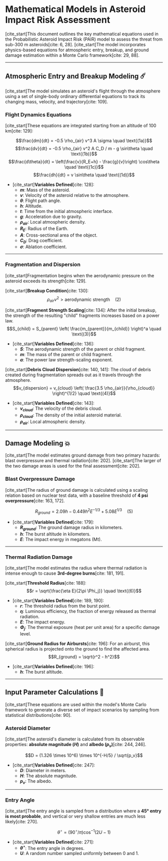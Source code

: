 # Mathematical Models in Asteroid Impact Risk Assessment

[cite_start]This document outlines the key mathematical equations used in the Probabilistic Asteroid Impact Risk (PAIR) model to assess the threat from sub-300 m asteroids[cite: 6, 28]. [cite_start]The model incorporates physics-based equations for atmospheric entry, breakup, and ground damage estimation within a Monte Carlo framework[cite: 29, 88].

***

## Atmospheric Entry and Breakup Modeling ☄️

[cite_start]The model simulates an asteroid's flight through the atmosphere using a set of single-body ordinary differential equations to track its changing mass, velocity, and trajectory[cite: 109].

### Flight Dynamics Equations

[cite_start]These equations are integrated starting from an altitude of 100 km[cite: 129]:

$$\frac{dm}{dt} = -0.5 \rho_{air} v^3 A \sigma \quad \text{(1a)}$$
$$\frac{dv}{dt} = -0.5 \rho_{air} v^2 A C_D / m - g \sin\theta \quad \text{(1b)}$$
$$\frac{d\theta}{dt} = \left(\frac{v}{R_E+h} - \frac{g}{v}\right) \cos\theta \quad \text{(1c)}$$
$$\frac{dh}{dt} = v \sin\theta \quad \text{(1d)}$$

* [cite_start]**Variables Defined**[cite: 128]:
    * **$m$**: Mass of the asteroid.
    * **$v$**: Velocity of the asteroid relative to the atmosphere.
    * **$\theta$**: Flight path angle.
    * **$h$**: Altitude.
    * **$t$**: Time from the initial atmospheric interface.
    * **$g$**: Acceleration due to gravity.
    * **$\rho_{air}$**: Local atmospheric density.
    * **$R_E$**: Radius of the Earth.
    * **$A$**: Cross-sectional area of the object.
    * **$C_D$**: Drag coefficient.
    * **$\sigma$**: Ablation coefficient.

---

### Fragmentation and Dispersion

[cite_start]Fragmentation begins when the aerodynamic pressure on the asteroid exceeds its strength[cite: 129].

[cite_start]**Breakup Condition**[cite: 130]:
$$\rho_{air} v^2 > \text{aerodynamic strength} \quad \text{(2)}$$

[cite_start]**Fragment Strength Scaling**[cite: 134]:
After the initial breakup, the strength of the resulting "child" fragments increases based on a power law.
$$S_{child} = S_{parent} \left( \frac{m_{parent}}{m_{child}} \right)^a \quad \text{(3)}$$

* [cite_start]**Variables Defined**[cite: 136]:
    * **$S$**: The aerodynamic strength of the parent or child fragment.
    * **$m$**: The mass of the parent or child fragment.
    * **$a$**: The power law strength-scaling exponent.

[cite_start]**Debris Cloud Dispersion**[cite: 140, 141]:
The cloud of debris created during fragmentation spreads out as it travels through the atmosphere.
$$v_{dispersion} = v_{cloud} \left( \frac{3.5 \rho_{air}}{\rho_{cloud}} \right)^{1/2} \quad \text{(4)}$$

* [cite_start]**Variables Defined**[cite: 143]:
    * **$v_{cloud}$**: The velocity of the debris cloud.
    * **$\rho_{cloud}$**: The density of the initial asteroid material.
    * **$\rho_{air}$**: Local atmospheric density.

***

## Damage Modeling 💥

[cite_start]The model estimates ground damage from two primary hazards: blast overpressure and thermal radiation[cite: 202]. [cite_start]The larger of the two damage areas is used for the final assessment[cite: 202].

### Blast Overpressure Damage

[cite_start]The radius of ground damage is calculated using a scaling relation based on nuclear test data, with a baseline threshold of **4 psi overpressure**[cite: 163, 172].

$$R_{ground} = 2.09h - 0.449h^2 E^{-1/3} + 5.08E^{1/3} \quad \text{(5)}$$

* [cite_start]**Variables Defined**[cite: 179]:
    * **$R_{ground}$**: The ground damage radius in kilometers.
    * **$h$**: The burst altitude in kilometers.
    * **$E$**: The impact energy in megatons (Mt).

---

### Thermal Radiation Damage

[cite_start]The model estimates the radius where thermal radiation is intense enough to cause **3rd-degree burns**[cite: 181, 191].

[cite_start]**Threshold Radius**[cite: 188]:
$$r = \sqrt{\frac{\eta E}{2\pi \Phi_j}} \quad \text{(6)}$$

* [cite_start]**Variables Defined**[cite: 189, 190]:
    * **$r$**: The threshold radius from the burst point.
    * **$\eta$**: Luminous efficiency, the fraction of energy released as thermal radiation.
    * **$E$**: The impact energy.
    * **$\Phi_j$**: The thermal exposure (heat per unit area) for a specific damage level.

[cite_start]**Ground Radius for Airbursts**[cite: 196]:
For an airburst, this spherical radius is projected onto the ground to find the affected area.
$$R_{ground} = \sqrt{r^2 - h^2}$$

* [cite_start]**Variables Defined**[cite: 196]:
    * **$h$**: The burst altitude.

***

## Input Parameter Calculations 🎲

[cite_start]These equations are used within the model's Monte Carlo framework to generate a diverse set of impact scenarios by sampling from statistical distributions[cite: 90].

### Asteroid Diameter

[cite_start]The asteroid's diameter is calculated from its observable properties: **absolute magnitude ($H$)** and **albedo ($p_v$)**[cite: 244, 246].

$$D = (1.326 \times 10^6) \times 10^{-H/5} / \sqrt{p_v}$$

* [cite_start]**Variables Defined**[cite: 247]:
    * **$D$**: Diameter in meters.
    * **$H$**: The absolute magnitude.
    * **$p_v$**: The albedo.

---

### Entry Angle

[cite_start]The entry angle is sampled from a distribution where a **45° entry is most probable**, and vertical or very shallow entries are much less likely[cite: 270].

$$\theta^\circ = (90^\circ/\pi) \cos^{-1}(2U-1)$$

* [cite_start]**Variables Defined**[cite: 271]:
    * **$\theta^\circ$**: The entry angle in degrees.
    * **$U$**: A random number sampled uniformly between 0 and 1.
